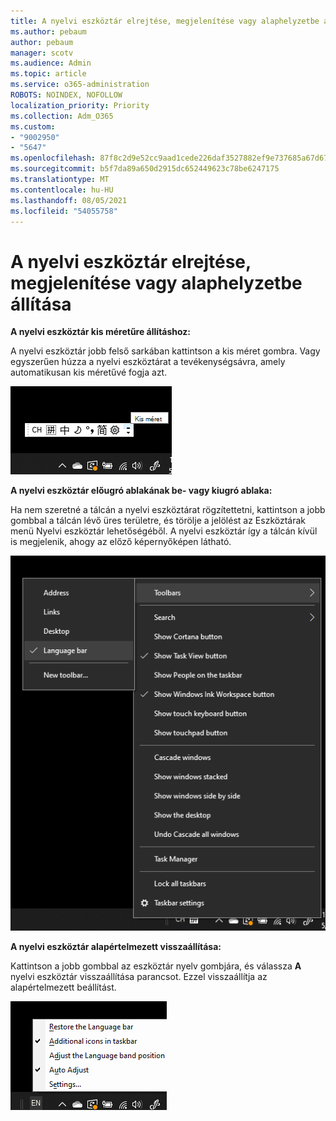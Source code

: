 ```yaml
---
title: A nyelvi eszköztár elrejtése, megjelenítése vagy alaphelyzetbe állítása
ms.author: pebaum
author: pebaum
manager: scotv
ms.audience: Admin
ms.topic: article
ms.service: o365-administration
ROBOTS: NOINDEX, NOFOLLOW
localization_priority: Priority
ms.collection: Adm_O365
ms.custom:
- "9002950"
- "5647"
ms.openlocfilehash: 87f8c2d9e52cc9aad1cede226daf3527882ef9e737685a67d671978c05c5a822
ms.sourcegitcommit: b5f7da89a650d2915dc652449623c78be6247175
ms.translationtype: MT
ms.contentlocale: hu-HU
ms.lasthandoff: 08/05/2021
ms.locfileid: "54055758"
---
```

# <a name="hide-display-or-reset-the-language-bar"></a>A nyelvi eszköztár elrejtése, megjelenítése vagy alaphelyzetbe állítása

**A nyelvi eszköztár kis méretűre állításhoz:**

A nyelvi eszköztár jobb felső sarkában kattintson a kis méret gombra. Vagy egyszerűen húzza a nyelvi eszköztárat a tevékenységsávra, amely automatikusan kis méretűvé fogja azt.

![A nyelvi eszköztár kisméretűre állítása](media/minimize-language-bar.png)

**A nyelvi eszköztár előugró ablakának be- vagy kiugró ablaka:**

Ha nem szeretné a tálcán a nyelvi eszköztárat rögzítettetni, kattintson a jobb  gombbal a tálcán lévő üres területre, és törölje a jelölést az Eszköztárak menü Nyelvi eszköztár lehetőségéből. A nyelvi eszköztár így a tálcán kívül is megjelenik, ahogy az előző képernyőképen látható.

![Pop out language bar](media/pop-out-language-bar.png)

**A nyelvi eszköztár alapértelmezett visszaállítása:**

Kattintson a jobb gombbal az eszköztár nyelv gombjára, és válassza **A** nyelvi eszköztár visszaállítása parancsot. Ezzel visszaállítja az alapértelmezett beállítást.

![Nyelvi eszköztár visszaállítása](media/restore-language-bar.png)
